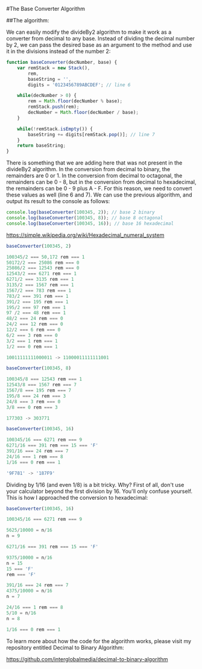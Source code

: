 #The Base Converter Algorithm

##The algorithm:

We can easily modify the divideBy2 algorithm to make it work as a converter from decimal to any base. Instead of dividing the decimal number by 2, we can pass the desired base as an argument to the method and use it in the divisions instead of the number 2:

```javascript
function baseConverter(decNumber, base) {
    var remStack = new Stack(),
        rem,
        baseString = '',
        digits = '0123456789ABCDEF'; // line 6

    while(decNumber > 0) {
        rem = Math.floor(decNumber % base);
        remStack.push(rem);
        decNumber = Math.floor(decNumber / base);
    }

    while(!remStack.isEmpty()) {
        baseString += digits[remStack.pop()]; // line 7
    }
    return baseString;
}
```

There is something that we are adding here that was not present in the divideBy2 algorithm. In the conversion from decimal to binary, the remainders are 0 or 1. In the conversion from decimal to octagonal, the remainders can be 0 - 8, but in the conversion from decimal to hexadecimal, the remainders can be 0 - 9 plus A - F. For this reason, we need to convert these values as well (line 6 and 7). We can use the previous algorithm, and output its result to the console as follows:

```javascript
console.log(baseConverter(100345, 2)); // base 2 binary
console.log(baseConverter(100345, 8)); // base 8 octagonal
console.log(baseConverter(100345, 16)); // base 16 hexadecimal
```

https://simple.wikipedia.org/wiki/Hexadecimal_numeral_system

```javascript
baseConverter(100345, 2)

100345/2 === 50,172 rem === 1
50172/2 === 25086 rem === 0
25086/2 === 12543 rem === 0
12543/2 === 6271 rem === 1
6271/2 === 3135 rem === 1
3135/2 === 1567 rem === 1
1567/2 === 783 rem === 1
783/2 === 391 rem === 1
391/2 === 195 rem === 1
195/2 === 97 rem === 1
97 /2 === 48 rem === 1
48/2 === 24 rem === 0
24/2 === 12 rem === 0
12/2 === 6 rem === 0
6/2 === 3 rem === 0
3/2 === 1 rem === 1
1/2 === 0 rem === 1

10011111111000011 -> 11000011111111001

baseConverter(100345, 8)

100345/8 === 12543 rem === 1
12543/8 === 1567 rem === 7
1567/8 === 195 rem === 7
195/8 === 24 rem === 3
24/8 === 3 rem === 0
3/8 === 0 rem === 3

177303 -> 303771

baseConverter(100345, 16)

100345/16 === 6271 rem === 9
6271/16 === 391 rem === 15 === 'F'
391/16 === 24 rem === 7
24/16 === 1 rem === 8
1/16 === 0 rem === 1

'9F781' -> '187F9'
```

Dividing by 1/16 (and even 1/8) is a bit tricky. Why? First of all, don't use your calculator beyond the first division by 16. You'll only confuse yourself.  This is how I approached the conversion to hexadecimal:

```javascript
baseConverter(100345, 16)

100345/16 === 6271 rem === 9

5625/10000 = n/16
n = 9

6271/16 === 391 rem === 15 === 'F'

9375/10000 = n/16
n = 15
15 === 'F'
rem === 'F'

391/16 === 24 rem === 7
4375/10000 = n/16
n = 7

24/16 === 1 rem === 8
5/10 = n/16
n = 8

1/16 === 0 rem === 1
```

To learn more about how the code for the algorithm works, please visit my repository entitled Decimal to Binary Algorithm:

https://github.com/interglobalmedia/decimal-to-binary-algorithm
